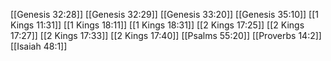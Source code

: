[[Genesis 32:28]]
[[Genesis 32:29]]
[[Genesis 33:20]]
[[Genesis 35:10]]
[[1 Kings 11:31]]
[[1 Kings 18:11]]
[[1 Kings 18:31]]
[[2 Kings 17:25]]
[[2 Kings 17:27]]
[[2 Kings 17:33]]
[[2 Kings 17:40]]
[[Psalms 55:20]]
[[Proverbs 14:2]]
[[Isaiah 48:1]]
